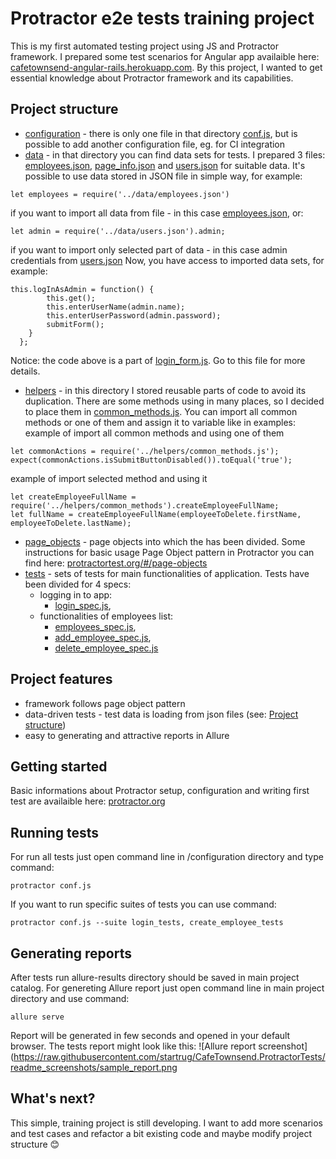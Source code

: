 # Protractor e2e tests training project

This is my first automated testing project using JS and Protractor framework. I prepared some test scenarios for Angular app availaible here: [cafetownsend-angular-rails.herokuapp.com](http://cafetownsend-angular-rails.herokuapp.com).
By this project, I wanted to get essential knowledge about Protractor framework and its capabilities.

## Project structure
- [configuration](configuration) - there is only one file in that directory [conf.js](configuration/conf.js), but is possible to add another configuration file, eg. for CI integration
- [data](data) - in that directory you can find data sets for tests. I prepared 3 files: [employees.json](data/employees.json), [page_info.json](data/page_info.json) and [users.json](data/users.json) for suitable data. It's possible to use data stored in JSON file in simple way, for example:
```
let employees = require('../data/employees.json')
```
if you want to import all data from file - in this case [employees.json](data/employees.json), or:
```
let admin = require('../data/users.json').admin;
```
if you want to import only selected part of data - in this case admin credentials from [users.json](data/users.json)
Now, you have access to imported data sets, for example:
```
this.logInAsAdmin = function() {
        this.get();
        this.enterUserName(admin.name);
        this.enterUserPassword(admin.password);
        submitForm();
    }
  };
  ```
  Notice: the code above is a part of [login_form.js](page_objects/login_form.js). Go to this file for more details.

- [helpers](helpers) - in this directory I stored reusable parts of code to avoid its duplication. There are some methods using in many places, so I decided to place them in [common_methods.js](helpers/common_methods.js). You can import all common methods or one of them and assign it to variable like in examples:
example of import all common methods and using one of them
```
let commonActions = require('../helpers/common_methods.js');
expect(commonActions.isSubmitButtonDisabled()).toEqual('true');
```
example of import selected method and using it
```
let createEmployeeFullName = require('../helpers/common_methods').createEmployeeFullName;
let fullName = createEmployeeFullName(employeeToDelete.firstName, employeeToDelete.lastName);
```
- [page_objects](page_objects) - page objects into which the has been divided. Some instructions for basic usage Page Object pattern in Protractor you can find here: [protractortest.org/#/page-objects](https://www.protractortest.org/#/page-objects)
- [tests](tests) -  sets of tests for main functionalities of application. Tests have been divided for 4 specs:
  - logging in to app:
    - [login_spec.js](tests/login_spec.js),
  - functionalities of employees list:
    - [employees_spec.js](tests/employees_spec.js),
    - [add_employee_spec.js](tests/add_employee_spec.js),
    - [delete_employee_spec.js](tests/delete_employee_spec.js)

## Project features
- framework follows page object pattern
- data-driven tests - test data is loading from json files (see: [Project structure](README.md#Project-structure))
- easy to generating and attractive reports in Allure

## Getting started
Basic informations about Protractor setup, configuration and writing first test are availaible here: [protractor.org](https://www.protractortest.org/#/)

## Running tests
For run all tests just open command line in /configuration directory and type command:
```
protractor conf.js
```
If you want to run specific suites of tests you can use command:
```
protractor conf.js --suite login_tests, create_employee_tests
```

## Generating reports
After tests run allure-results directory should be saved in main project catalog. For genereting Allure report just open command line in main project directory and use command:
```
allure serve
```
Report will be generated in few seconds and opened in your default browser.
The tests report might look like this:
![Allure report screenshot](https://raw.githubusercontent.com/startrug/CafeTownsend.ProtractorTests/readme_screenshots/sample_report.png

## What's next?
This simple, training project is still developing. I want to add more scenarios and test cases and refactor a bit existing code and maybe modify project structure :blush: